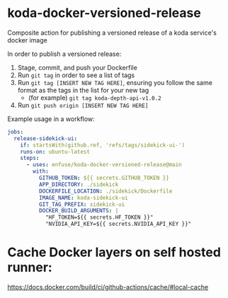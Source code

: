 # koda-docker-versioned-release
Composite action for publishing a versioned release of a koda service's docker image

In order to publish a versioned release:
  1) Stage, commit, and push your Dockerfile
  2) Run `git tag` in order to see a list of tags
  3) Run `git tag [INSERT NEW TAG HERE]`, ensuring you follow the same format as the tags in the list for your new tag
      * (for example) `git tag koda-depth-api-v1.0.2`
  5) Run `git push origin [INSERT NEW TAG HERE]`



Example usage in a workflow:
```yml
jobs:
  release-sidekick-ui:
    if: startsWith(github.ref, 'refs/tags/sidekick-ui-')
    runs-on: ubuntu-latest
    steps:
      - uses: enfuse/koda-docker-versioned-release@main
        with:
          GITHUB_TOKEN: ${{ secrets.GITHUB_TOKEN }}
          APP_DIRECTORY: ./sidekick
          DOCKERFILE_LOCATION: ./sidekick/Dockerfile
          IMAGE_NAME: koda-sidekick-ui
          GIT_TAG_PREFIX: sidekick-ui
          DOCKER_BUILD_ARGUMENTS: |
            "HF_TOKEN=${{ secrets.HF_TOKEN }}"
            "NVIDIA_API_KEY=${{ secrets.NVIDIA_API_KEY }}"
```

# Cache Docker layers on self hosted runner:
https://docs.docker.com/build/ci/github-actions/cache/#local-cache
